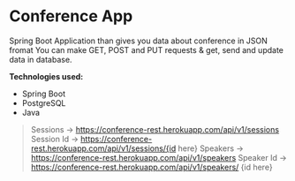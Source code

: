 # Conference App
Spring Boot Application than gives you data about conference in JSON fromat
You can make GET, POST and PUT requests & get, send and update data in database.

**Technologies used:**
- Spring Boot
- PostgreSQL
- Java

> Sessions -> https://conference-rest.herokuapp.com/api/v1/sessions
> Session Id -> https://conference-rest.herokuapp.com/api/v1/sessions/{id here}
> Speakers -> https://conference-rest.herokuapp.com/api/v1/speakers
> Speaker Id -> https://conference-rest.herokuapp.com/api/v1/speakers/ {id here}
